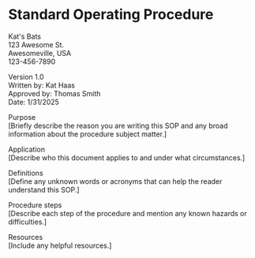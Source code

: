 # Standard Operating Procedure

Kat's Bats  
123 Awesome St.  
Awesomeville, USA  
123-456-7890  

Version 1.0   
Written by: Kat Haas   
Approved by: Thomas Smith   
Date: 1/31/2025 

Purpose  
[Briefly describe the reason you are writing this SOP and any broad information about the procedure subject matter.]  

Application  
[Describe who this document applies to and under what circumstances.]  

Definitions  
[Define any unknown words or acronyms that can help the reader understand this SOP.]  

Procedure steps  
[Describe each step of the procedure and mention any known hazards or difficulties.]  

Resources  
[Include any helpful resources.]

